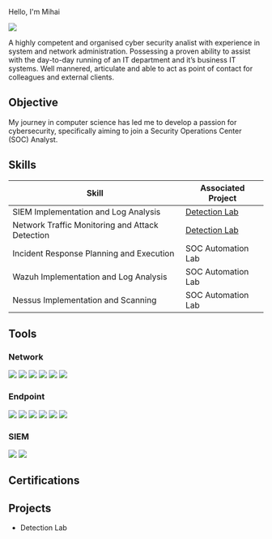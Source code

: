  Hello, I'm Mihai

<a href="https://www.linkedin.com/in/mihai-marius-nicolaescu-30704b194"><img src="https://img.shields.io/badge/-LinkedIn-0072b1?&style=for-the-badge&logo=linkedin&logoColor=white" /></a>

A highly competent and organised cyber security analist with experience in system and network administration. Possessing a proven ability to assist with the day-to-day running of an IT department and it’s business IT systems. Well mannered, articulate and able to act as point of contact for colleagues and external clients.

## Objective

My journey in computer science has led me to develop a passion for cybersecurity, specifically aiming to join a Security Operations Center (SOC) Analyst.

## Skills

| Skill                                         | Associated Project         |
|-----------------------------------------------|----------------------------|
| SIEM Implementation and Log Analysis          | <a href="https://google.com">Detection Lab</a>|
| Network Traffic Monitoring and Attack Detection | <a href="https://google.com">Detection Lab</a>|
| Incident Response Planning and Execution      | SOC Automation Lab|
| Wazuh Implementation and Log Analysis         | SOC Automation Lab|
| Nessus Implementation and Scanning            | SOC Automation Lab|

## Tools

### Network
<div>
    <img src="https://img.shields.io/badge/-Wireshark-1679A7?&style=for-the-badge&logo=Wireshark&logoColor=white" />
    <img src="https://img.shields.io/badge/-Suricata-EF3B2D?&style=for-the-badge&logo=Suricata&logoColor=white" />
    <img src="https://img.shields.io/badge/-Zeek-777BB4?&style=for-the-badge&logo=Zeek&logoColor=white" />
    <img src="https://img.shields.io/badge/-Fortinet-777BB4?&style=for-the-badge&logo=Fortinet&logoColor=white" />
    <img src="https://img.shields.io/badge/-Ubiquiti-777BB4?&style=for-the-badge&logo=Ubiquiti&logoColor=white" />
    <img src="https://img.shields.io/badge/-Jira-777BB4?&style=for-the-badge&logo=Jira&logoColor=white" />
</div>

### Endpoint
<div>
    <img src="https://img.shields.io/badge/-Microsoft_Defender_for_Endpoint-00A4EF?&style=for-the-badge&logo=Microsoft&logoColor=white" />
    <img src="https://img.shields.io/badge/-Bitdefender-4B275F?&style=for-the-badge&logo=Velociraptor&logoColor=white" />
    <img src="https://img.shields.io/badge/-Eset-4B275F?&style=for-the-badge&logo=Velociraptor&logoColor=white" />
    <img src="https://img.shields.io/badge/-Windows Administration-4B275F?&style=for-the-badge&logo=Velociraptor&logoColor=white" />  
    <img src="https://img.shields.io/badge/-Linux Administration-4B275F?&style=for-the-badge&logo=Velociraptor&logoColor=white" />
    <img src="https://img.shields.io/badge/-Virtualization-4B275F?&style=for-the-badge&logo=Velociraptor&logoColor=white" />
</div>

### SIEM
<div>
    <img src="https://img.shields.io/badge/-Splunk-000000?&style=for-the-badge&logo=Splunk&logoColor=white" />
    <img src="https://img.shields.io/badge/-Elastic-005571?&style=for-the-badge&logo=Elastic&logoColor=white" />
</div>

## Certifications


## Projects
- Detection Lab
